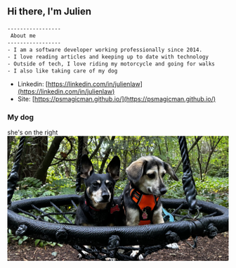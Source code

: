 ## Hi there, I'm Julien 

```
-----------------
 About me
-----------------
- I am a software developer working professionally since 2014.
- I love reading articles and keeping up to date with technology
- Outside of tech, I love riding my motorcycle and going for walks
- I also like taking care of my dog
```
- Linkedin: [https://linkedin.com/in/julienlaw](https://linkedin.com/in/julienlaw)
- Site: [https://psmagicman.github.io/](https://psmagicman.github.io/)
### My dog
she's on the right
![my dog](/IMG_7574.jpg "my dog")
